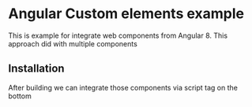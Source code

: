 # Angular Custom elements example

This is example for integrate web components from Angular 8.
This approach did with multiple components

## Installation

After building we can integrate those components via script tag on the bottom

```
```
